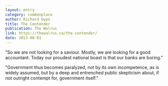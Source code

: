 ```yaml
---
layout: entry
category: commonplace
author: Richard Gwyn
title: The Contender
publication: The Walrus
link: https://thewalrus.ca/the-contender/
date: 2013-08-01
---
```


"So we are not looking for a saviour. Mostly, we are looking for a good accountant. Today our proudest national boast is that our banks are boring." 

"Government thus becomes paralyzed, not by its own incompetence, as is widely assumed, but by a deep and entrenched public skepticism about, if not outright contempt for, government itself."